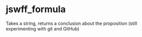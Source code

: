# jswff_formula
Takes a string, returns a conclusion about the proposition (still experimenting with git and GitHub)
